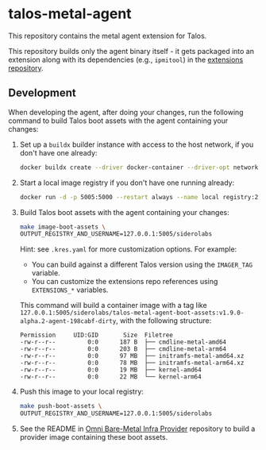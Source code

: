 # talos-metal-agent

This repository contains the metal agent extension for Talos.

This repository builds only the agent binary itself - it gets packaged into an extension
along with its dependencies (e.g., `ipmitool`) in the [extensions repository](https://github.com/siderolabs/extensions/tree/main/guest-agents/metal-agent).

## Development

When developing the agent, after doing your changes, run the following command to build Talos boot assets with the agent containing your changes:

1. Set up a `buildx` builder instance with access to the host network, if you don't have one already:

   ```bash
   docker buildx create --driver docker-container --driver-opt network=host --name local1 --buildkitd-flags '--allow-insecure-entitlement security.insecure' --use
   ```

2. Start a local image registry if you don't have one running already:

   ```bash
   docker run -d -p 5005:5000 --restart always --name local registry:2
   ```

3. Build Talos boot assets with the agent containing your changes:

   ```bash
   make image-boot-assets \
   OUTPUT_REGISTRY_AND_USERNAME=127.0.0.1:5005/siderolabs
   ```

   Hint: see `.kres.yaml` for more customization options.
   For example:
   - You can build against a different Talos version using the `IMAGER_TAG` variable.
   - You can customize the extensions repo references using `EXTENSIONS_*` variables.

   This command will build a container image with a tag like `127.0.0.1:5005/siderolabs/talos-metal-agent-boot-assets:v1.9.0-alpha.2-agent-198cabf-dirty`, with the following structure:

   ```text
   Permission     UID:GID       Size  Filetree
   -rw-r--r--         0:0      187 B  ├── cmdline-metal-amd64
   -rw-r--r--         0:0      203 B  ├── cmdline-metal-arm64
   -rw-r--r--         0:0      97 MB  ├── initramfs-metal-amd64.xz
   -rw-r--r--         0:0      78 MB  ├── initramfs-metal-arm64.xz
   -rw-r--r--         0:0      19 MB  ├── kernel-amd64
   -rw-r--r--         0:0      22 MB  └── kernel-arm64
   ```

4. Push this image to your local registry:

   ```bash
   make push-boot-assets \
   OUTPUT_REGISTRY_AND_USERNAME=127.0.0.1:5005/siderolabs
   ```

5. See the README in [Omni Bare-Metal Infra Provider](https://github.com/siderolabs/omni-infra-provider-bare-metal) repository to build a provider image containing these boot assets.
